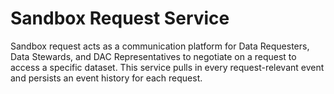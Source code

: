 # Sandbox Request Service

Sandbox request acts as a communication platform for Data Requesters, Data Stewards,
and DAC Representatives to negotiate on a request to access a specific dataset.
This service pulls in every request-relevant event and persists an event history
for each request.
